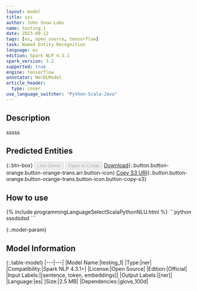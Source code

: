 ```yaml
---
layout: model
title: sss
author: John Snow Labs
name: testing_1
date: 2023-09-12
tags: [es, open_source, tensorflow]
task: Named Entity Recognition
language: es
edition: Spark NLP 4.3.1
spark_version: 3.2
supported: true
engine: tensorflow
annotator: NerDLModel
article_header:
  type: cover
use_language_switcher: "Python-Scala-Java"
---
```


## Description

sssss

## Predicted Entities



{:.btn-box}
<button class="button button-orange" disabled>Live Demo</button>
<button class="button button-orange" disabled>Open in Colab</button>
[Download](https://s3.amazonaws.com/models-hub-auxdata/public/models/testing_1_es_4.3.1_3.2_1694545942449.zip){:.button.button-orange.button-orange-trans.arr.button-icon}
[Copy S3 URI](s3://models-hub-auxdata/public/models/testing_1_es_4.3.1_3.2_1694545942449.zip){:.button.button-orange.button-orange-trans.button-icon.button-copy-s3}

## How to use



<div class="tabs-box" markdown="1">
{% include programmingLanguageSelectScalaPythonNLU.html %}
```python
sssdsdsd
```

</div>

{:.model-param}
## Model Information

{:.table-model}
|---|---|
|Model Name:|testing_1|
|Type:|ner|
|Compatibility:|Spark NLP 4.3.1+|
|License:|Open Source|
|Edition:|Official|
|Input Labels:|[sentence, token, embeddings]|
|Output Labels:|[ner]|
|Language:|es|
|Size:|2.5 MB|
|Dependencies:|glove_100d|